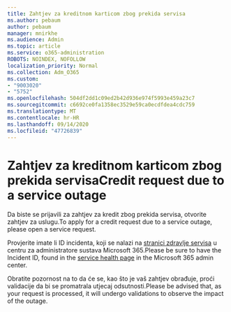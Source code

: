 ```yaml
---
title: Zahtjev za kreditnom karticom zbog prekida servisa
ms.author: pebaum
author: pebaum
manager: mnirkhe
ms.audience: Admin
ms.topic: article
ms.service: o365-administration
ROBOTS: NOINDEX, NOFOLLOW
localization_priority: Normal
ms.collection: Adm_O365
ms.custom:
- "9003020"
- "5752"
ms.openlocfilehash: 504df2dd1c09ed2b42d936e974f5993e459a23c7
ms.sourcegitcommit: c6692ce0fa1358ec3529e59ca0ecdfdea4cdc759
ms.translationtype: MT
ms.contentlocale: hr-HR
ms.lasthandoff: 09/14/2020
ms.locfileid: "47726839"
---
```

# <a name="credit-request-due-to-a-service-outage"></a><span data-ttu-id="5cf48-102">Zahtjev za kreditnom karticom zbog prekida servisa</span><span class="sxs-lookup"><span data-stu-id="5cf48-102">Credit request due to a service outage</span></span>

<span data-ttu-id="5cf48-103">Da biste se prijavili za zahtjev za kredit zbog prekida servisa, otvorite zahtjev za uslugu.</span><span class="sxs-lookup"><span data-stu-id="5cf48-103">To apply for a credit request due to a service outage, please open a service request.</span></span>

<span data-ttu-id="5cf48-104">Provjerite imate li ID incidenta, koji se nalazi na [stranici zdravlje servisa](https://docs.microsoft.com/office365/enterprise/view-service-health) u centru za administratore sustava Microsoft 365.</span><span class="sxs-lookup"><span data-stu-id="5cf48-104">Please be sure to have the Incident ID, found in the [service health page](https://docs.microsoft.com/office365/enterprise/view-service-health) in the Microsoft 365 admin center.</span></span>

<span data-ttu-id="5cf48-105">Obratite pozornost na to da će se, kao što je vaš zahtjev obrađuje, proći validacije da bi se promatrala utjecaj odsutnosti.</span><span class="sxs-lookup"><span data-stu-id="5cf48-105">Please be advised that, as your request is processed, it will undergo validations to observe the impact of the outage.</span></span>
